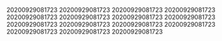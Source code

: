 20200929081723
20200929081723
20200929081723
20200929081723
20200929081723
20200929081723
20200929081723
20200929081723
20200929081723
20200929081723
20200929081723
20200929081723
20200929081723
20200929081723
20200929081723
